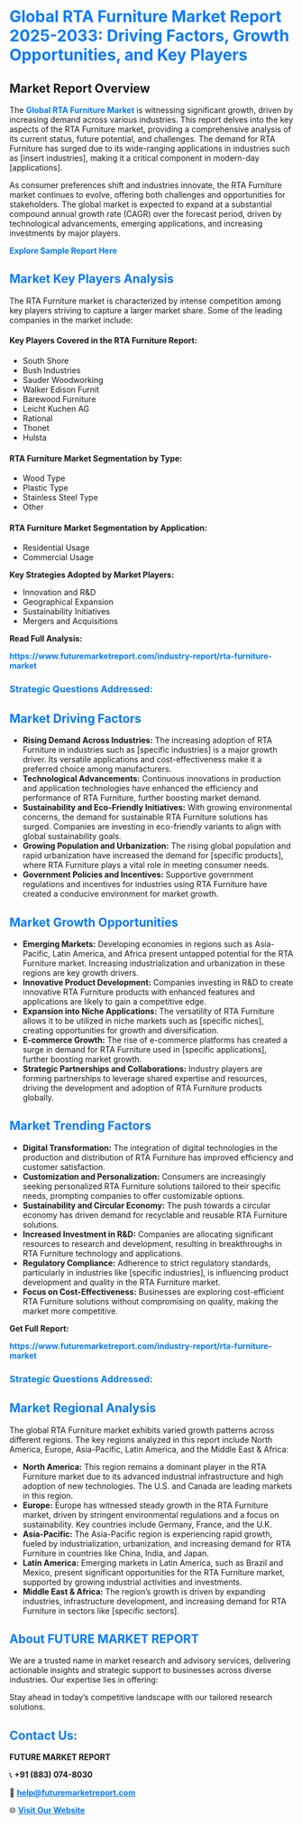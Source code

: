 <h1 style="color: #007BFF;">Global RTA Furniture Market Report 2025-2033: Driving Factors, Growth Opportunities, and Key Players</h1>

<section id="overview">
<h2>Market Report Overview</h2>
<p>The <a href="https://www.futuremarketreport.com/industry-report/rta-furniture-market" style="color: #007BFF; text-decoration: none;"><strong>Global RTA Furniture Market</strong></a> is witnessing significant growth, driven by increasing demand across various industries. This report delves into the key aspects of the RTA Furniture market, providing a comprehensive analysis of its current status, future potential, and challenges. The demand for RTA Furniture has surged due to its wide-ranging applications in industries such as [insert industries], making it a critical component in modern-day [applications].</p>
<p>As consumer preferences shift and industries innovate, the RTA Furniture market continues to evolve, offering both challenges and opportunities for stakeholders. The global market is expected to expand at a substantial compound annual growth rate (CAGR) over the forecast period, driven by technological advancements, emerging applications, and increasing investments by major players.</p>
</section>

<section id="overview">
<p><a href="https://www.futuremarketreport.com/request-sample/reportId=83496" style="color: #007BFF; text-decoration: none;"><strong>Explore Sample Report Here</strong></a></p>
</section>

<section id="key-players">
<h2 style="color: #007BFF;">Market Key Players Analysis</h2>
<p>The RTA Furniture market is characterized by intense competition among key players striving to capture a larger market share. Some of the leading companies in the market include:</p>
<h4>Key Players Covered in the RTA Furniture Report:</h4>
<ul><li>South Shore</li><li>Bush Industries</li><li>Sauder Woodworking</li><li>Walker Edison Furnit</li><li>Barewood Furniture</li><li>Leicht Kuchen AG</li><li>Rational</li><li>Thonet</li><li>Hulsta</li></ul>
<h4>RTA Furniture Market Segmentation by Type:</h4>
<ul><li>Wood Type</li><li>Plastic Type</li><li>Stainless Steel Type</li><li>Other</li></ul>

<h4>RTA Furniture Market Segmentation by Application:</h4>
<ul><li>Residential Usage</li><li>Commercial Usage</li></ul>
<p><strong>Key Strategies Adopted by Market Players:</strong></p>
<ul>
<li>Innovation and R&D</li>
<li>Geographical Expansion</li>
<li>Sustainability Initiatives</li>
<li>Mergers and Acquisitions</li>
</ul>
</section>

<section>
<p><strong>Read Full Analysis: </strong></p><a href="https://www.futuremarketreport.com/industry-report/rta-furniture-market" style="color: #007BFF; text-decoration: none;"><strong>https://www.futuremarketreport.com/industry-report/rta-furniture-market</strong></a>
<h3 style="color: #007BFF;">Strategic Questions Addressed:</h3>
</section>

<section id="driving-factors">
<h2 style="color: #007BFF;">Market Driving Factors</h2>
<ul>
<li><strong>Rising Demand Across Industries:</strong> The increasing adoption of RTA Furniture in industries such as [specific industries] is a major growth driver. Its versatile applications and cost-effectiveness make it a preferred choice among manufacturers.</li>
<li><strong>Technological Advancements:</strong> Continuous innovations in production and application technologies have enhanced the efficiency and performance of RTA Furniture, further boosting market demand.</li>
<li><strong>Sustainability and Eco-Friendly Initiatives:</strong> With growing environmental concerns, the demand for sustainable RTA Furniture solutions has surged. Companies are investing in eco-friendly variants to align with global sustainability goals.</li>
<li><strong>Growing Population and Urbanization:</strong> The rising global population and rapid urbanization have increased the demand for [specific products], where RTA Furniture plays a vital role in meeting consumer needs.</li>
<li><strong>Government Policies and Incentives:</strong> Supportive government regulations and incentives for industries using RTA Furniture have created a conducive environment for market growth.</li>
</ul>
</section>

<section id="growth-opportunities">
<h2 style="color: #007BFF;">Market Growth Opportunities</h2>
<ul>
<li><strong>Emerging Markets:</strong> Developing economies in regions such as Asia-Pacific, Latin America, and Africa present untapped potential for the RTA Furniture market. Increasing industrialization and urbanization in these regions are key growth drivers.</li>
<li><strong>Innovative Product Development:</strong> Companies investing in R&D to create innovative RTA Furniture products with enhanced features and applications are likely to gain a competitive edge.</li>
<li><strong>Expansion into Niche Applications:</strong> The versatility of RTA Furniture allows it to be utilized in niche markets such as [specific niches], creating opportunities for growth and diversification.</li>
<li><strong>E-commerce Growth:</strong> The rise of e-commerce platforms has created a surge in demand for RTA Furniture used in [specific applications], further boosting market growth.</li>
<li><strong>Strategic Partnerships and Collaborations:</strong> Industry players are forming partnerships to leverage shared expertise and resources, driving the development and adoption of RTA Furniture products globally.</li>
</ul>
</section>

<section id="trending-factors">
<h2 style="color: #007BFF;">Market Trending Factors</h2>
<ul>
<li><strong>Digital Transformation:</strong> The integration of digital technologies in the production and distribution of RTA Furniture has improved efficiency and customer satisfaction.</li>
<li><strong>Customization and Personalization:</strong> Consumers are increasingly seeking personalized RTA Furniture solutions tailored to their specific needs, prompting companies to offer customizable options.</li>
<li><strong>Sustainability and Circular Economy:</strong> The push towards a circular economy has driven demand for recyclable and reusable RTA Furniture solutions.</li>
<li><strong>Increased Investment in R&D:</strong> Companies are allocating significant resources to research and development, resulting in breakthroughs in RTA Furniture technology and applications.</li>
<li><strong>Regulatory Compliance:</strong> Adherence to strict regulatory standards, particularly in industries like [specific industries], is influencing product development and quality in the RTA Furniture market.</li>
<li><strong>Focus on Cost-Effectiveness:</strong> Businesses are exploring cost-efficient RTA Furniture solutions without compromising on quality, making the market more competitive.</li>
</ul>
</section>

<section>
<p><strong>Get Full Report: </strong></p><a href="https://www.futuremarketreport.com/industry-report/rta-furniture-market" style="color: #007BFF; text-decoration: none;"><strong>https://www.futuremarketreport.com/industry-report/rta-furniture-market</strong></a>
<h3 style="color: #007BFF;">Strategic Questions Addressed:</h3>
</section>


<section id="regional-analysis">
<h2 style="color: #007BFF;">Market Regional Analysis</h2>
<p>The global RTA Furniture market exhibits varied growth patterns across different regions. The key regions analyzed in this report include North America, Europe, Asia-Pacific, Latin America, and the Middle East & Africa:</p>
<ul>
<li><strong>North America:</strong> This region remains a dominant player in the RTA Furniture market due to its advanced industrial infrastructure and high adoption of new technologies. The U.S. and Canada are leading markets in this region.</li>
<li><strong>Europe:</strong> Europe has witnessed steady growth in the RTA Furniture market, driven by stringent environmental regulations and a focus on sustainability. Key countries include Germany, France, and the U.K.</li>
<li><strong>Asia-Pacific:</strong> The Asia-Pacific region is experiencing rapid growth, fueled by industrialization, urbanization, and increasing demand for RTA Furniture in countries like China, India, and Japan.</li>
<li><strong>Latin America:</strong> Emerging markets in Latin America, such as Brazil and Mexico, present significant opportunities for the RTA Furniture market, supported by growing industrial activities and investments.</li>
<li><strong>Middle East & Africa:</strong> The region’s growth is driven by expanding industries, infrastructure development, and increasing demand for RTA Furniture in sectors like [specific sectors].</li>
</ul>
</section>

<footer>
<h2 style="color: #007BFF;">About FUTURE MARKET REPORT</h2>
<p>We are a trusted name in market research and advisory services, delivering actionable insights and strategic support to businesses across diverse industries. Our expertise lies in offering:</p>

<p>Stay ahead in today’s competitive landscape with our tailored research solutions.</p>

<h2 style="color: #007BFF;">Contact Us:</h2>
<p><strong>FUTURE MARKET REPORT</strong></p>
<p>📞 <strong>+91 (883) 074-8030</strong></p>
<p>📧 <strong><a href="mailto:help@futuremarketreport.com" style="color: #007BFF;">help@futuremarketreport.com</a></strong></p>
<p>🌐 <strong><a href="https://www.futuremarketreport.com/" style="color: #007BFF;">Visit Our Website</a></strong></p>
</footer>
